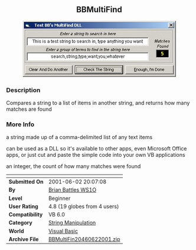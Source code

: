 ﻿<div align="center">

## BBMultiFind

<img src="PIC2001622020102273.gif">
</div>

### Description

Compares a string to a list of items in another string, and returns how many matches are found
 
### More Info
 
a string made up of a comma-delimited list of any text items

can be used as a DLL so it's available to other apps, even Microsoft Office apps, or just cut and paste the simple code into your own VB applications

an integer, the count of how many matches were found


<span>             |<span>
---                |---
**Submitted On**   |2001-06-02 20:07:08
**By**             |[Brian Battles WS1O](https://github.com/Planet-Source-Code/PSCIndex/blob/master/ByAuthor/brian-battles-ws1o.md)
**Level**          |Beginner
**User Rating**    |4.8 (19 globes from 4 users)
**Compatibility**  |VB 6\.0
**Category**       |[String Manipulation](https://github.com/Planet-Source-Code/PSCIndex/blob/master/ByCategory/string-manipulation__1-5.md)
**World**          |[Visual Basic](https://github.com/Planet-Source-Code/PSCIndex/blob/master/ByWorld/visual-basic.md)
**Archive File**   |[BBMultiFin20460622001\.zip](https://github.com/Planet-Source-Code/brian-battles-ws1o-bbmultifind__1-23721/archive/master.zip)








